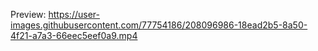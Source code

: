 Preview:
https://user-images.githubusercontent.com/77754186/208096986-18ead2b5-8a50-4f21-a7a3-66eec5eef0a9.mp4
